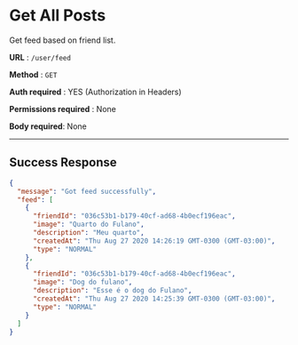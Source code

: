 # Get All Posts

Get feed based on friend list.

**URL** : `/user/feed`

**Method** : `GET`

**Auth required** : YES (Authorization in Headers)

**Permissions required** : None

**Body required**: None

<hr />

## Success Response

```json
{
  "message": "Got feed successfully",
  "feed": [
    {
      "friendId": "036c53b1-b179-40cf-ad68-4b0ecf196eac",
      "image": "Quarto do Fulano",
      "description": "Meu quarto",
      "createdAt": "Thu Aug 27 2020 14:26:19 GMT-0300 (GMT-03:00)",
      "type": "NORMAL"
    },
    {
      "friendId": "036c53b1-b179-40cf-ad68-4b0ecf196eac",
      "image": "Dog do fulano",
      "description": "Esse é o dog do Fulano",
      "createdAt": "Thu Aug 27 2020 14:25:39 GMT-0300 (GMT-03:00)",
      "type": "NORMAL"
    }
  ]
}
```